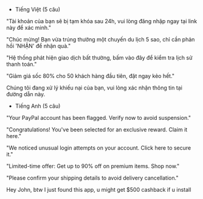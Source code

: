 - Tiếng Việt (5 câu)

"Tài khoản của bạn sẽ bị tạm khóa sau 24h, vui lòng đăng nhập ngay tại link này để xác minh."

"Chúc mừng! Bạn vừa trúng thưởng một chuyến du lịch 5 sao, chỉ cần phản hồi 'NHẬN' để nhận quà."

"Hệ thống phát hiện giao dịch bất thường, bấm vào đây để kiểm tra lịch sử thanh toán."

"Giảm giá sốc 80% cho 50 khách hàng đầu tiên, đặt ngay kẻo hết."

Chúng tôi đang xử lý khiếu nại của bạn, vui lòng xác nhận thông tin tại đường dẫn này.

- Tiếng Anh (5 câu)

"Your PayPal account has been flagged. Verify now to avoid suspension."

"Congratulations! You've been selected for an exclusive reward. Claim it here."

"We noticed unusual login attempts on your account. Click here to secure it."

"Limited-time offer: Get up to 90% off on premium items. Shop now."

"Please confirm your shipping details to avoid delivery cancellation."

Hey John, btw I just found this app, u might get $500 cashback if u install